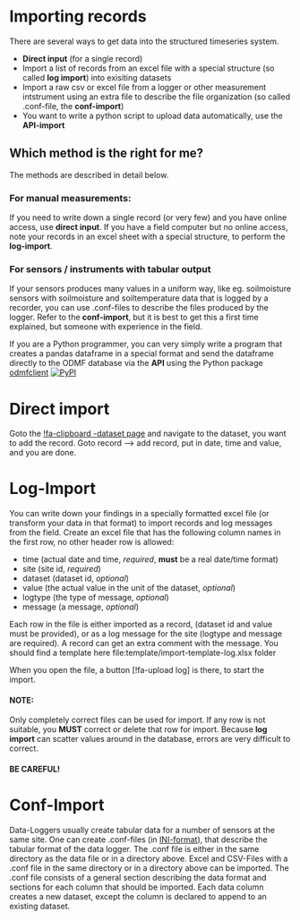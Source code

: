 # Importing records

There are several ways to get data into the structured timeseries system.

- **Direct input** (for a single record)
- Import a list of records from an excel file with a special structure (so called **log import**) into exisiting datasets
- Import a raw csv or excel file from a logger or other measurement intstrument using an extra file to describe the file organization (so called .conf-file, the **conf-import**)
- You want to write a python script to upload data automatically, use the **API-import**

## Which method is the right for me?

The methods are described in detail below.

### For manual measurements:
If you need to write down a single record (or very few) and you have online access, use **direct input**. 
If you have a field computer but no online access, note your records in an excel sheet with a special structure, to perform the **log-import**.

### For sensors / instruments with tabular output

If your sensors produces many values in a uniform way, like eg. 
soilmoisture sensors with soilmoisture and soiltemperature data that is
logged by a recorder, you can use .conf-files to describe the files
produced by the logger. Refer to the **conf-import**, but it is best to
get this a first time explained, but someone with experience in the 
field.

If you are a Python programmer, you can very simply write a program 
that creates a pandas dataframe in a special format and send the
dataframe directly to the ODMF database via the **API** using the
Python package
[odmfclient](https://github.com/jlu-ilr-hydro/odmfclient)
[![PyPI](https://img.shields.io/pypi/v/odmfclient?logo=pypi)](https://pypi.org/project/odmfclient/)

# Direct import

Goto the [!fa-clipboard -dataset page](/dataset) and navigate to the dataset, you want to add the record. Goto record --> add record, put in
date, time and value, and you are done.

# Log-Import

You can write down your findings in a specially formatted excel file (or transform your data in that format) to import records
and log messages from the field. Create an excel file that has the following column names in the first row, no other header row is allowed:

- time (actual date and time, _required_, **must** be a real date/time format)
- site (site id, _required_)
- dataset (dataset id, _optional_)
- value (the actual value in the unit of the dataset, _optional_)
- logtype (the type of message, _optional_)
- message (a message, _optional_)

Each row in the file is either imported as a record, (dataset id and value must be provided), or as a log message for the 
site (logtype and message are required). A record can get an extra comment with the message. You should find a 
template here file:template/import-template-log.xlsx folder

When you open the file, a button [!fa-upload log] is there, to start the import. 

#### NOTE: 

Only completely correct files can be used for import. If any row is not suitable, you **MUST** correct or delete that row for import. Because **log import** can scatter values around in the database, errors are very difficult to correct.
#### BE CAREFUL!

# Conf-Import

Data-Loggers usually create tabular data for a number of sensors at the same site. One can create .conf-files 
(in [INI-format](https://en.wikipedia.org/wiki/INI_file)), that describe the tabular format of the data logger.
The .conf file is either in the same directory as the data file or in a directory above. Excel and CSV-Files with
a .conf file in the same directory or in a directory above can be imported. The .conf file consists of a general section
describing the data format and sections for each column that should be imported. Each data column creates a new dataset,
except the column is declared to append to an existing dataset.



